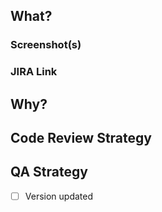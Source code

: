 ## What?
### Screenshot(s)
### JIRA Link
## Why?
## Code Review Strategy
## QA Strategy
- [ ] Version updated

